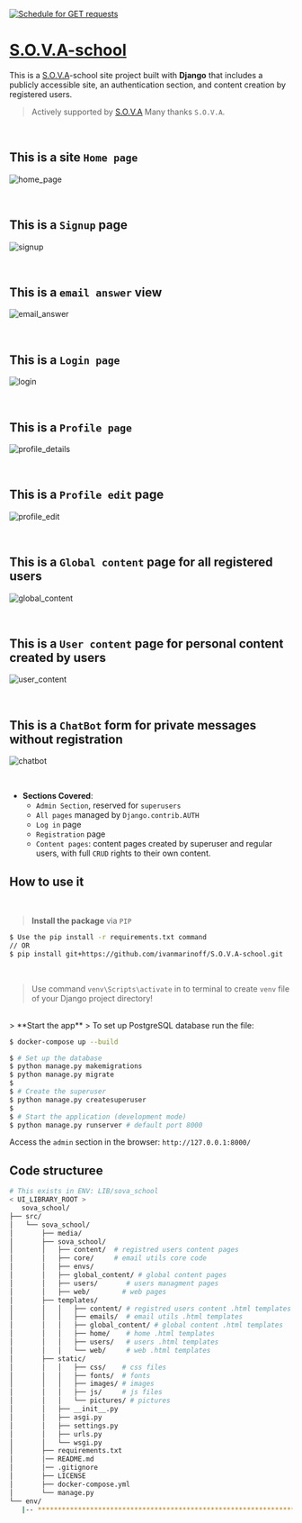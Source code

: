 [![Schedule for GET requests](https://github.com/ivanmarinoff/deploy-school/actions/workflows/webappalive.yml/badge.svg)](https://github.com/ivanmarinoff/deploy-school/actions/workflows/webappalive.yml)

# [ S.O.V.A-school](https://github.com/SOVASchool)


[//]: # (Modern template for **Django** that covers `Admin Section`, all authentication pages &#40;registration included&#41; crafted on top of **[Black Dashboard]&#40;https://appseed.us/product/black-dashboard/django/&#41;**, an open-source `Bootstrap 5` design from [Creative-Tim]&#40;https://www.creative-tim.com/?AFFILIATE=128200&#41;.)
This is a [ S.O.V.A](http://www.sovapsychologist.com")-school site project built with  **Django** that includes a publicly accessible site, an authentication section, and content creation by registered users.
> Actively supported by [ S.O.V.A](http://www.sovapsychologist.com") Many thanks `S.O.V.A`.

<br>

## This is a site `Home page`
![home_page](https://github.com/ivanmarinoff/S.O.V.A-school/assets/107050101/28745df3-30d3-4065-97b6-1ab414735f5a)

<br />

## This is a `Signup` page
![signup](https://github.com/ivanmarinoff/S.O.V.A-school/assets/107050101/4b6c2d47-02c1-4f06-acbe-7d68e0e2d7dc)

<br />

## This is a `email answer` view
![email_answer](https://github.com/ivanmarinoff/S.O.V.A-school/assets/107050101/2305c55a-80c9-4343-8899-d4a6853f85ae)

<br />

## This is a `Login page`
![login](https://github.com/ivanmarinoff/S.O.V.A-school/assets/107050101/ca22a941-afd2-4814-a4d2-98ce4ba4a771)

<br />

## This is a `Profile page`
![profile_details](https://github.com/ivanmarinoff/S.O.V.A-school/assets/107050101/c7b4e4c3-7077-4c43-b529-a7d72d9282bd)

<br />

## This is a `Profile edit` page
![profile_edit](https://github.com/ivanmarinoff/S.O.V.A-school/assets/107050101/66014645-d165-4073-9882-111c4e390c33)

<br />

## This is a `Global content` page for all registered users
![global_content](https://github.com/ivanmarinoff/S.O.V.A-school/assets/107050101/294729d5-87df-4223-9ef4-2781e2c3bd21)

<br />

## This is a `User content` page for personal content created by users
![user_content](https://github.com/ivanmarinoff/S.O.V.A-school/assets/107050101/41c82907-a821-4abd-8a3c-f519a38fd406)

<br />

## This is a `ChatBot` form for private messages without registration
![chatbot](https://github.com/ivanmarinoff/S.O.V.A-school/assets/107050101/84712541-cdf1-438d-84a7-090ad040f63b)

<br />

- **Sections Covered**: 
  - `Admin Section`, reserved for `superusers`
  - `All pages` managed by `Django.contrib.AUTH`
  - `Log in` page
  - `Registration` page
  - `Content pages`: content pages created by superuser and regular users, with full `CRUD` rights to their own content. 
  

## How to use it
<br />

> **Install the package** via `PIP` 

```bash
$ Use the pip install -r requirements.txt command 
// OR
$ pip install git+https://github.com/ivanmarinoff/S.O.V.A-school.git
```

<br />

> Use command `venv\Scripts\activate` in to terminal to create `venv` file of your Django project directory!

<br />
> **Start the app**
> To set up PostgreSQL database run the file:

```bash
$ docker-compose up --build
```

```bash
$ # Set up the database
$ python manage.py makemigrations
$ python manage.py migrate
$
$ # Create the superuser
$ python manage.py createsuperuser
$
$ # Start the application (development mode)
$ python manage.py runserver # default port 8000
```

Access the `admin` section in the browser: `http://127.0.0.1:8000/`
<br />

## Code structuree 

```bash
# This exists in ENV: LIB/sova_school
< UI_LIBRARY_ROOT >                      
   sova_school/
├── src/
│   └── sova_school/
│       ├── media/
│       ├── sova_school/
│       │   ├── content/  # registred users content pages
│       │   ├── core/     # email utils core code
│       │   ├── envs/
│       │   ├── global_content/ # global content pages
│       │   ├── users/       # users managment pages
│       │   ├── web/        # web pages
│       ├── templates/
│       │   │   ├── content/ # registred users content .html templates
│       │   │   ├── emails/  # email utils .html templates
│       │   │   ├── global_content/ # global content .html templates
│       │   │   ├── home/    # home .html templates
│       │   │   ├── users/   # users .html templates
│       │   │   └── web/     # web .html templates
│       ├── static/
│       │   │   ├── css/    # css files
│       │   │   ├── fonts/  # fonts
│       │   │   ├── images/ # images
│       │   │   ├── js/     # js files
│       │   │   └── pictures/ # pictures
│       │   ├── __init__.py
│       │   ├── asgi.py
│       │   ├── settings.py
│       │   ├── urls.py
│       │   └── wsgi.py
│       ├── requirements.txt
│       │── README.md  
│       │── .gitignore  
│       ├── LICENSE
│       ├── docker-compose.yml
│       └── manage.py
└── env/
   |-- ************************************************************************
```

<br />
